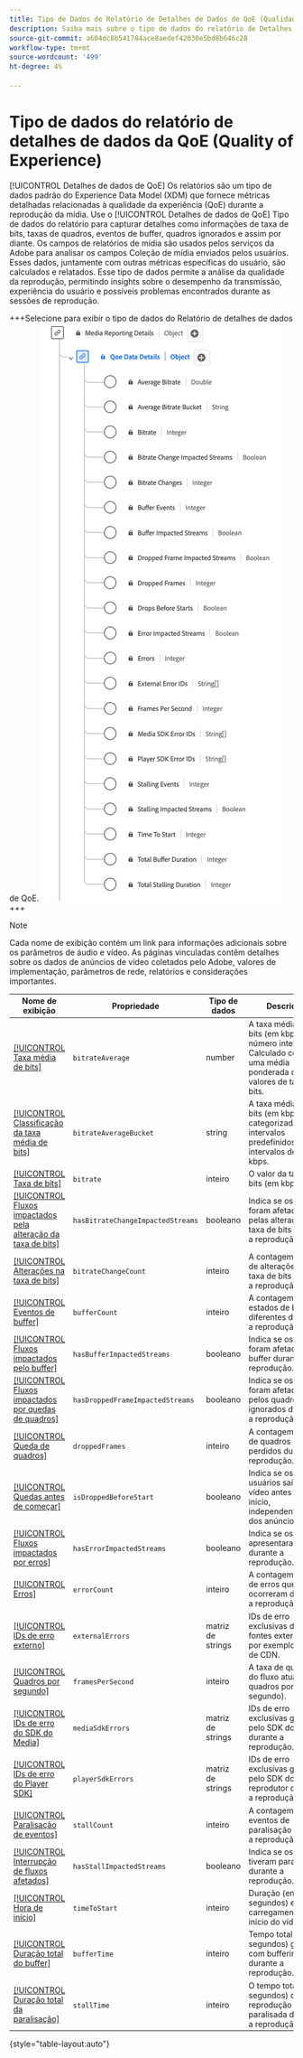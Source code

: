 ```yaml
---
title: Tipo de Dados de Relatório de Detalhes de Dados de QoE (Qualidade da Experiência)
description: Saiba mais sobre o tipo de dados do relatório de Detalhes de dados de QoE (Qualidade da experiência) Modelo de dados de experiência (XDM).
source-git-commit: a604dc8b541784ace8aedef42030e5bd8b646c28
workflow-type: tm+mt
source-wordcount: '499'
ht-degree: 4%

---
```


# Tipo de dados do relatório de detalhes de dados da QoE (Quality of Experience)

[!UICONTROL Detalhes de dados de QoE] Os relatórios são um tipo de dados padrão do Experience Data Model (XDM) que fornece métricas detalhadas relacionadas à qualidade da experiência (QoE) durante a reprodução da mídia. Use o [!UICONTROL Detalhes de dados de QoE] Tipo de dados do relatório para capturar detalhes como informações de taxa de bits, taxas de quadros, eventos de buffer, quadros ignorados e assim por diante. Os campos de relatórios de mídia são usados pelos serviços da Adobe para analisar os campos Coleção de mídia enviados pelos usuários. Esses dados, juntamente com outras métricas específicas do usuário, são calculados e relatados. Esse tipo de dados permite a análise da qualidade da reprodução, permitindo insights sobre o desempenho da transmissão, experiência do usuário e possíveis problemas encontrados durante as sessões de reprodução.

+++Selecione para exibir o tipo de dados do Relatório de detalhes de dados de QoE.
![Um diagrama do tipo de dados do Relatório de detalhes de dados de QoE (Quality of Experience).](../images/data-types/qoe-data-details-reporting.png)
+++

>[!NOTE]
>
>Cada nome de exibição contém um link para informações adicionais sobre os parâmetros de áudio e vídeo. As páginas vinculadas contêm detalhes sobre os dados de anúncios de vídeo coletados pelo Adobe, valores de implementação, parâmetros de rede, relatórios e considerações importantes.

| Nome de exibição | Propriedade | Tipo de dados | Descrição |
|----------------------------------------------------------------------------------------------------------------------------------------------------------------------------------------------|--------------------------|-----------|---------------------------------------------------------------------------------------------------|
| [[!UICONTROL Taxa média de bits]](https://experienceleague.adobe.com/docs/media-analytics/using/implementation/variables/quality-parameters.html#average-bitrate-1) | `bitrateAverage` | number | A taxa média de bits (em kbps, número inteiro). Calculado como uma média ponderada de valores de taxa de bits. |
| [[!UICONTROL Classificação da taxa média de bits]](https://experienceleague.adobe.com/docs/media-analytics/using/implementation/variables/quality-parameters.html#average-bitrate) | `bitrateAverageBucket` | string | A taxa média de bits (em kbps) categorizada em intervalos predefinidos em intervalos de 100 kbps. |
| [[!UICONTROL Taxa de bits]](https://experienceleague.adobe.com/docs/media-analytics/using/implementation/variables/quality-parameters.html#average-bitrate) | `bitrate` | inteiro | O valor da taxa de bits (em kbps). |
| [[!UICONTROL Fluxos impactados pela alteração da taxa de bits]](https://experienceleague.adobe.com/docs/media-analytics/using/implementation/variables/quality-parameters.html#bitrate-change-impacted-streams) | `hasBitrateChangeImpactedStreams` | booleano | Indica se os fluxos foram afetados pelas alterações da taxa de bits durante a reprodução. |
| [[!UICONTROL Alterações na taxa de bits]](https://experienceleague.adobe.com/docs/media-analytics/using/implementation/variables/quality-parameters.html#bitrate-changes) | `bitrateChangeCount` | inteiro | A contagem total de alterações da taxa de bits durante a reprodução. |
| [[!UICONTROL Eventos de buffer]](https://experienceleague.adobe.com/docs/media-analytics/using/implementation/variables/quality-parameters.html#buffer-events) | `bufferCount` | inteiro | A contagem de estados de buffer diferentes durante a reprodução. |
| [[!UICONTROL Fluxos impactados pelo buffer]](https://experienceleague.adobe.com/docs/media-analytics/using/implementation/variables/quality-parameters.html#buffer-impacted-streams) | `hasBufferImpactedStreams` | booleano | Indica se os fluxos foram afetados pelo buffer durante a reprodução. |
| [[!UICONTROL Fluxos impactados por quedas de quadros]](https://experienceleague.adobe.com/docs/media-analytics/using/implementation/variables/quality-parameters.html#dropped-frame-impacted-streams) | `hasDroppedFrameImpactedStreams` | booleano | Indica se os fluxos foram afetados pelos quadros ignorados durante a reprodução. |
| [[!UICONTROL Queda de quadros]](https://experienceleague.adobe.com/docs/media-analytics/using/implementation/variables/quality-parameters.html#dropped-frames-1) | `droppedFrames` | inteiro | A contagem total de quadros perdidos durante a reprodução. |
| [[!UICONTROL Quedas antes de começar]](https://experienceleague.adobe.com/docs/media-analytics/using/implementation/variables/quality-parameters.html#drops-before-start) | `isDroppedBeforeStart` | booleano | Indica se os usuários saíram do vídeo antes de seu início, independentemente dos anúncios. |
| [[!UICONTROL Fluxos impactados por erros]](https://experienceleague.adobe.com/docs/media-analytics/using/implementation/variables/quality-parameters.html#error-impacted-streams) | `hasErrorImpactedStreams` | booleano | Indica se os fluxos apresentaram erros durante a reprodução. |
| [[!UICONTROL Erros]](https://experienceleague.adobe.com/docs/media-analytics/using/implementation/variables/quality-parameters.html#errors-%2F-error-events) | `errorCount` | inteiro | A contagem total de erros que ocorreram durante a reprodução. |
| [[!UICONTROL IDs de erro externo]](https://experienceleague.adobe.com/docs/media-analytics/using/implementation/variables/quality-parameters.html#external-error-ids) | `externalErrors` | matriz de strings | IDs de erro exclusivas de fontes externas, por exemplo, erros de CDN. |
| [[!UICONTROL Quadros por segundo]](https://experienceleague.adobe.com/docs/media-analytics/using/implementation/variables/quality-parameters.html#frames-per-second) | `framesPerSecond` | inteiro | A taxa de quadros do fluxo atual (em quadros por segundo). |
| [[!UICONTROL IDs de erro do SDK do Media]](https://experienceleague.adobe.com/docs/media-analytics/using/implementation/variables/quality-parameters.html#media-sdk-error-ids) | `mediaSdkErrors` | matriz de strings | IDs de erro exclusivas geradas pelo SDK do Media durante a reprodução. |
| [[!UICONTROL IDs de erro do Player SDK]](https://experienceleague.adobe.com/docs/media-analytics/using/implementation/variables/quality-parameters.html#player-sdk-error-ids) | `playerSdkErrors` | matriz de strings | IDs de erro exclusivas geradas pelo SDK do reprodutor durante a reprodução. |
| [[!UICONTROL Paralisação de eventos]](https://experienceleague.adobe.com/docs/media-analytics/using/implementation/variables/quality-parameters.html#stalling-events) | `stallCount` | inteiro | A contagem de eventos de paralisação durante a reprodução. |
| [[!UICONTROL Interrupção de fluxos afetados]](https://experienceleague.adobe.com/docs/media-analytics/using/implementation/variables/quality-parameters.html#stalling-impacted-streams) | `hasStallImpactedStreams` | booleano | Indica se os fluxos tiveram paralisação durante a reprodução. |
| [[!UICONTROL Hora de início]](https://experienceleague.adobe.com/docs/media-analytics/using/implementation/variables/quality-parameters.html#time-to-start-1) | `timeToStart` | inteiro | Duração (em segundos) entre o carregamento e o início do vídeo. |
| [[!UICONTROL Duração total do buffer]](https://experienceleague.adobe.com/docs/media-analytics/using/implementation/variables/quality-parameters.html#total-buffer-duration-1) | `bufferTime` | inteiro | Tempo total (em segundos) gasto com buffering durante a reprodução. |
| [[!UICONTROL Duração total da paralisação]](https://experienceleague.adobe.com/docs/media-analytics/using/implementation/variables/quality-parameters.html#total-stalling-duration) | `stallTime` | inteiro | O tempo total (em segundos) que a reprodução ficou paralisada durante a reprodução. |

{style="table-layout:auto"}
